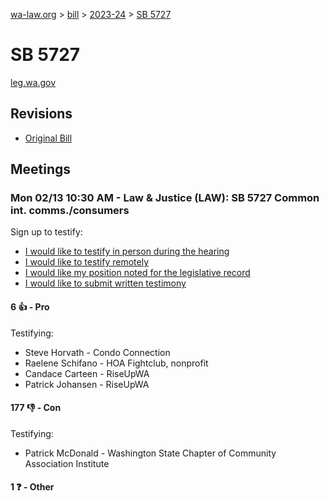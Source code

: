 [wa-law.org](/) > [bill](/bill/) > [2023-24](/bill/2023-24/) > [SB 5727](/bill/2023-24/sb/5727/)

# SB 5727
[leg.wa.gov](https://app.leg.wa.gov/billsummary?BillNumber=5727&Year=2023&Initiative=false)

## Revisions
* [Original Bill](1/)

## Meetings
### Mon 02/13 10:30 AM - Law & Justice (LAW): SB 5727 Common int. comms./consumers
Sign up to testify:
* [I would like to testify in person during the hearing](https://app.leg.wa.gov/csi/Testifier/Add?chamber=House&mId=30720&aId=151777&caId=21485&tId=1)
* [I would like to testify remotely](https://app.leg.wa.gov/csi/Testifier/Add?chamber=House&mId=30720&aId=151777&caId=21485&tId=2)
* [I would like my position noted for the legislative record](https://app.leg.wa.gov/csi/Testifier/Add?chamber=House&mId=30720&aId=151777&caId=21485&tId=3)
* [I would like to submit written testimony](https://app.leg.wa.gov/csi/Testifier/Add?chamber=House&mId=30720&aId=151777&caId=21485&tId=4)

#### 6 👍 - Pro
Testifying:
* Steve Horvath - Condo Connection
* Raelene Schifano - HOA Fightclub, nonprofit
* Candace Carteen - RiseUpWA
* Patrick Johansen - RiseUpWA

#### 177 👎 - Con
Testifying:
* Patrick McDonald - Washington State Chapter of Community Association Institute

#### 1 ❓ - Other
